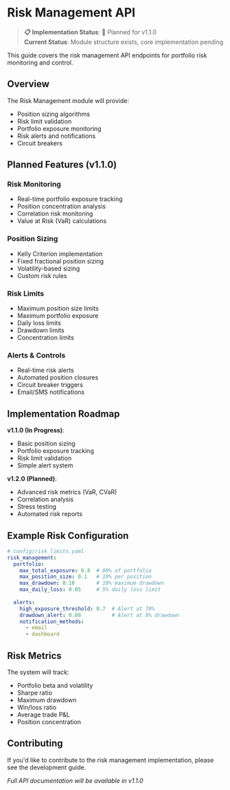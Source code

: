 # Risk Management API

> **📋 Implementation Status**: 🚧 Planned for v1.1.0  
> **Current Status**: Module structure exists, core implementation pending

This guide covers the risk management API endpoints for portfolio risk monitoring and control.

## Overview

The Risk Management module will provide:
- Position sizing algorithms
- Risk limit validation
- Portfolio exposure monitoring
- Risk alerts and notifications
- Circuit breakers

## Planned Features (v1.1.0)

### Risk Monitoring
- Real-time portfolio exposure tracking
- Position concentration analysis
- Correlation risk monitoring
- Value at Risk (VaR) calculations

### Position Sizing
- Kelly Criterion implementation
- Fixed fractional position sizing
- Volatility-based sizing
- Custom risk rules

### Risk Limits
- Maximum position size limits
- Maximum portfolio exposure
- Daily loss limits
- Drawdown limits
- Concentration limits

### Alerts & Controls
- Real-time risk alerts
- Automated position closures
- Circuit breaker triggers
- Email/SMS notifications

## Implementation Roadmap

**v1.1.0 (In Progress)**:
- Basic position sizing
- Portfolio exposure tracking
- Risk limit validation
- Simple alert system

**v1.2.0 (Planned)**:
- Advanced risk metrics (VaR, CVaR)
- Correlation analysis
- Stress testing
- Automated risk reports

## Example Risk Configuration

```yaml
# config/risk_limits.yaml
risk_management:
  portfolio:
    max_total_exposure: 0.8  # 80% of portfolio
    max_position_size: 0.1   # 10% per position
    max_drawdown: 0.10       # 10% maximum drawdown
    max_daily_loss: 0.05     # 5% daily loss limit
  
  alerts:
    high_exposure_threshold: 0.7  # Alert at 70%
    drawdown_alert: 0.08          # Alert at 8% drawdown
    notification_methods:
      - email
      - dashboard
```

## Risk Metrics

The system will track:
- Portfolio beta and volatility
- Sharpe ratio
- Maximum drawdown
- Win/loss ratio
- Average trade P&L
- Position concentration

## Contributing

If you'd like to contribute to the risk management implementation, please see the development guide.

*Full API documentation will be available in v1.1.0*